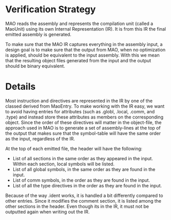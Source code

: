 # Verification Strategy #

MAO reads the assembly and represents the compilation unit (called a MaoUnit) using its own Internal Representation (IR). It is from this IR the final emitted assembly is generated.

To make sure that the MAO IR captures everything in the assembly input, a design goal is to make sure that the output from MAO, when no optimization is applied, should be equivalent to the input assembly. With this we mean that the resulting object files generated from the input and the output should be binary equivalent.

# Details #

Most instruction and directives are represented in the IR by one of the classed derived from MaoEntry. To make working with the IR easy, we want to avoid having entries for attributes (such as .globl, .local, .comm, and .type) and instead store these attributes as members on the corresponding object. Since the order of these directives will matter in the object-file, the approach used in MAO is to generate a set of assembly-lines at the top of the output that makes sure that the symbol-table will have the same order as the input, regardless of the IR.

At the top of each emitted file, the header will have the following:

  * List of all sections in the same order as they appeared in the input.
Within each section, local symbols will be listed.
  * List of all global symbols, in the same order as they are found in the input.
  * List of comm symbols, in the order as they are found in the input.
  * List of all the type directives in the order as they are found in the input.

Because of the way .ident works, it is handled a bit differently compared to other entries. Since it modifies the comment section, it is listed among the other sections in the header. Even though its in the IR, it must not be outputted again when writing out the IR.